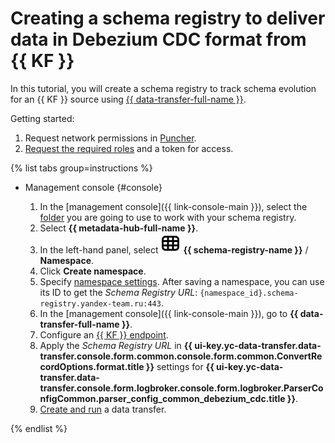 # Creating a schema registry to deliver data in Debezium CDC format from {{ KF }}

In this tutorial, you will create a schema registry to track schema evolution for an {{ KF }} source using [{{ data-transfer-full-name }}](../../../data-transfer).

Getting started:

1. Request network permissions in [Puncher](https://puncher.yandex-team.ru/?create_comment=Для%20использования%20сервиса%20Schema%20Registry&create_destinations=_CLOUD_YANDEX_CLIENTS_SCHEMA_REGISTRY_NETS_,schema-registry.yandex-team.ru,schema-registry-preprod.yandex-team.ru&create_locations=office,vpn&create_ports=443&create_protocol=tcp&create_until=persistent).
1. [Request the required roles](../../../metadata-hub/api-ref/authentication.md) and a token for access.

{% list tabs group=instructions %}

- Management console {#console}

  1. In the [management console]({{ link-console-main }}), select the [folder](../../../resource-manager/concepts/resources-hierarchy.md#folder) you are going to use to work with your schema registry.
  1. Select **{{ metadata-hub-full-name }}**.
  1. In the left-hand panel, select ![image](../../../_assets/console-icons/layout-cells.svg) **{{ schema-registry-name }}** / **Namespace**.
  1. Click **Create namespace**. 
  1. Specify [namespace settings](../../../metadata-hub/operations/create-name-space.md). After saving a namespace, you can use its ID to get the _Schema Registry URL_: `{namespace_id}.schema-registry.yandex-team.ru:443`.
  1. In the [management console]({{ link-console-main }}), go to **{{ data-transfer-full-name }}**. 
  1. Configure an [{{ KF }} endpoint](../../../data-transfer/operations/endpoint/source/kafka.md). 
  1. Apply the _Schema Registry URL_ in **{{ ui-key.yc-data-transfer.data-transfer.console.form.common.console.form.common.ConvertRecordOptions.format.title }}** settings for **{{ ui-key.yc-data-transfer.data-transfer.console.form.logbroker.console.form.logbroker.ParserConfigCommon.parser_config_common_debezium_cdc.title }}**.
  1. [Create and run](../../../data-transfer/operations/transfer.md) a data transfer.

{% endlist %}


